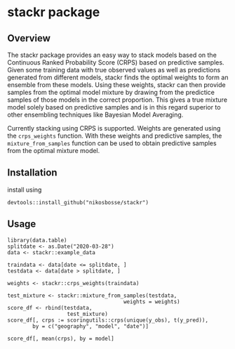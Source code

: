 # stackr package

## Overview
The stackr package provides an easy way to stack models based on
the Continuous Ranked Probability Score (CRPS) based on predictive samples.
Given some training data with true observed values as well as predictions
generated from different models, stackr finds the optimal weights to form an
ensemble from these models. Using these weights, stackr can then provide
samples from the optimal model mixture by drawing from the predictice samples
of those models in the correct proportion. This gives a true mixture model
solely based on predictive samples and is in this regard superior to other
ensembling techniques like Bayesian Model Averaging.

Currently stacking using CRPS is supported. Weights are generated using
the `crps_weights` function. With these weights and predictive
samples, the `mixture_from_samples` function can be used to obtain predictive
samples from the optimal mixture model.

## Installation
install using
```
devtools::install_github("nikosbosse/stackr")
```

## Usage
```
library(data.table)
splitdate <- as.Date("2020-03-28")
data <- stackr::example_data

traindata <- data[date <= splitdate, ]
testdata <- data[date > splitdate, ]

weights <- stackr::crps_weights(traindata)

test_mixture <- stackr::mixture_from_samples(testdata,
                                     weights = weights)
score_df <- rbind(testdata,
                   test_mixture)
score_df[, crps := scoringutils::crps(unique(y_obs), t(y_pred)),
        by = c("geography", "model", "date")]

score_df[, mean(crps), by = model]
```




